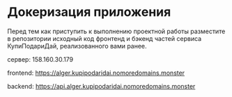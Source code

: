 # Докеризация приложения

Перед тем как приступить к выполнению проектной работы разместите в репозитории исходный код фронтенд и бэкенд частей сервиса КупиПодариДай, реализованного вами ранее. 

сервер: 158.160.30.179

frontend: https://alger.kupipodaridai.nomoredomains.monster

backend: https://api.alger.kupipodaridai.nomoredomains.monster
